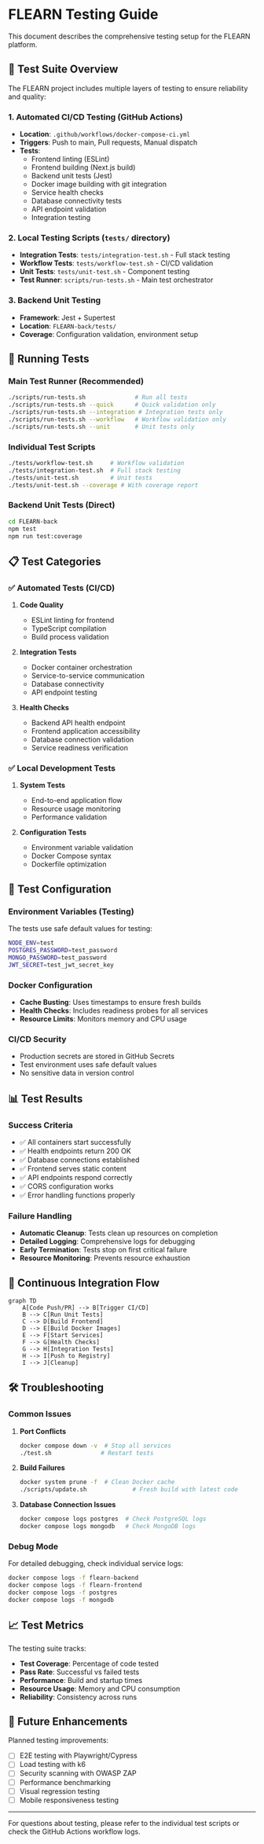 # FLEARN Testing Guide

This document describes the comprehensive testing setup for the FLEARN platform.

## 🧪 Test Suite Overview

The FLEARN project includes multiple layers of testing to ensure reliability and quality:

### 1. **Automated CI/CD Testing** (GitHub Actions)
- **Location**: `.github/workflows/docker-compose-ci.yml`
- **Triggers**: Push to main, Pull requests, Manual dispatch
- **Tests**:
  - Frontend linting (ESLint)
  - Frontend building (Next.js build)
  - Backend unit tests (Jest)
  - Docker image building with git integration
  - Service health checks
  - Database connectivity tests
  - API endpoint validation
  - Integration testing

### 2. **Local Testing Scripts** (`tests/` directory)
- **Integration Tests**: `tests/integration-test.sh` - Full stack testing
- **Workflow Tests**: `tests/workflow-test.sh` - CI/CD validation
- **Unit Tests**: `tests/unit-test.sh` - Component testing
- **Test Runner**: `scripts/run-tests.sh` - Main test orchestrator

### 3. **Backend Unit Testing**
- **Framework**: Jest + Supertest
- **Location**: `FLEARN-back/tests/`
- **Coverage**: Configuration validation, environment setup

## 🚀 Running Tests

### Main Test Runner (Recommended)
```bash
./scripts/run-tests.sh              # Run all tests
./scripts/run-tests.sh --quick      # Quick validation only
./scripts/run-tests.sh --integration # Integration tests only
./scripts/run-tests.sh --workflow   # Workflow validation only
./scripts/run-tests.sh --unit       # Unit tests only
```

### Individual Test Scripts
```bash
./tests/workflow-test.sh     # Workflow validation
./tests/integration-test.sh  # Full stack testing
./tests/unit-test.sh         # Unit tests
./tests/unit-test.sh --coverage # With coverage report
```

### Backend Unit Tests (Direct)
```bash
cd FLEARN-back
npm test
npm run test:coverage
```

## 📋 Test Categories

### ✅ **Automated Tests (CI/CD)**
1. **Code Quality**
   - ESLint linting for frontend
   - TypeScript compilation
   - Build process validation

2. **Integration Tests**
   - Docker container orchestration
   - Service-to-service communication
   - Database connectivity
   - API endpoint testing

3. **Health Checks**
   - Backend API health endpoint
   - Frontend application accessibility
   - Database connection validation
   - Service readiness verification

### ✅ **Local Development Tests**
1. **System Tests**
   - End-to-end application flow
   - Resource usage monitoring
   - Performance validation

2. **Configuration Tests**
   - Environment variable validation
   - Docker Compose syntax
   - Dockerfile optimization

## 🔧 Test Configuration

### Environment Variables (Testing)
The tests use safe default values for testing:
```bash
NODE_ENV=test
POSTGRES_PASSWORD=test_password
MONGO_PASSWORD=test_password
JWT_SECRET=test_jwt_secret_key
```

### Docker Configuration
- **Cache Busting**: Uses timestamps to ensure fresh builds
- **Health Checks**: Includes readiness probes for all services
- **Resource Limits**: Monitors memory and CPU usage

### CI/CD Security
- Production secrets are stored in GitHub Secrets
- Test environment uses safe default values
- No sensitive data in version control

## 📊 Test Results

### Success Criteria
- ✅ All containers start successfully
- ✅ Health endpoints return 200 OK
- ✅ Database connections established
- ✅ Frontend serves static content
- ✅ API endpoints respond correctly
- ✅ CORS configuration works
- ✅ Error handling functions properly

### Failure Handling
- **Automatic Cleanup**: Tests clean up resources on completion
- **Detailed Logging**: Comprehensive logs for debugging
- **Early Termination**: Tests stop on first critical failure
- **Resource Monitoring**: Prevents resource exhaustion

## 🔄 Continuous Integration Flow

```mermaid
graph TD
    A[Code Push/PR] --> B[Trigger CI/CD]
    B --> C[Run Unit Tests]
    C --> D[Build Frontend]
    D --> E[Build Docker Images]
    E --> F[Start Services]
    F --> G[Health Checks]
    G --> H[Integration Tests]
    H --> I[Push to Registry]
    I --> J[Cleanup]
```

## 🛠️ Troubleshooting

### Common Issues

1. **Port Conflicts**
   ```bash
   docker compose down -v  # Stop all services
   ./test.sh              # Restart tests
   ```

2. **Build Failures**
   ```bash
   docker system prune -f  # Clean Docker cache
   ./scripts/update.sh             # Fresh build with latest code
   ```

3. **Database Connection Issues**
   ```bash
   docker compose logs postgres  # Check PostgreSQL logs
   docker compose logs mongodb   # Check MongoDB logs
   ```

### Debug Mode
For detailed debugging, check individual service logs:
```bash
docker compose logs -f flearn-backend
docker compose logs -f flearn-frontend
docker compose logs -f postgres
docker compose logs -f mongodb
```

## 📈 Test Metrics

The testing suite tracks:
- **Test Coverage**: Percentage of code tested
- **Pass Rate**: Successful vs failed tests
- **Performance**: Build and startup times
- **Resource Usage**: Memory and CPU consumption
- **Reliability**: Consistency across runs

## 🔮 Future Enhancements

Planned testing improvements:
- [ ] E2E testing with Playwright/Cypress
- [ ] Load testing with k6
- [ ] Security scanning with OWASP ZAP
- [ ] Performance benchmarking
- [ ] Visual regression testing
- [ ] Mobile responsiveness testing

---

For questions about testing, please refer to the individual test scripts or check the GitHub Actions workflow logs.

